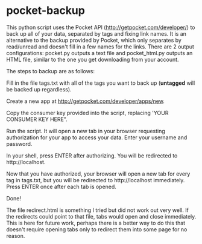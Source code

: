 pocket-backup
=============

This python script uses the Pocket API (http://getpocket.com/developer/) to back up all of your data, separated by tags and fixing link names. It is an alternative to the backup provided by Pocket, which only separates by read/unread and doesn't fill in a few names for the links.
There are 2 output configurations: pocket.py outputs a text file and pocket_html.py outputs an HTML file, similar to the one you get downloading from your account.

The steps to backup are as follows:

Fill in the file tags.txt with all of the tags you want to back up (__untagged__ will be backed up regardless).

Create a new app at http://getpocket.com/developer/apps/new.

Copy the consumer key provided into the script, replacing 'YOUR CONSUMER KEY HERE".

Run the script. It will open a new tab in your browser requesting authorization for your app to access your data. Enter your username and password.

In your shell, press ENTER after authorizing. You will be redirected to http://localhost.

Now that you have authorized, your browser will open a new tab for every tag in tags.txt, but you will be redirected to http://localhost immediately. Press ENTER once after each tab is opened.

Done!


The file redirect.html is something I tried but did not work out very well. If the redirects could point to that file, tabs would open and close immediately. This is here for future work, perhaps there is a better way to do this that doesn't require opening tabs only to redirect them into some page for no reason.
